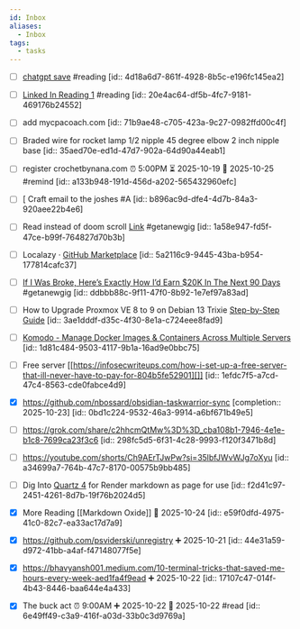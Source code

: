 ```yaml
---
id: Inbox
aliases:
  - Inbox
tags:
  - tasks
---
```

- [ ] [chatgpt save](https://chatgpt.com/share/68f32e9c-9600-8007-96a8-7bac657f7e03) #reading [id:: 4d18a6d7-861f-4928-8b5c-e196fc145ea2]
- [ ] [Linked In Reading 1](https://www.linkedin.com/posts/raj-shekhar-yadav-8a5b7b229_everyone-wants-a-remote-job-but-few-know-activity-7385203524541931520-cDLQ?utm_source=share&utm_medium=member_android&rcm=ACoAAAAFJDoBbq8S3JSY-5hi4Hpb81209trvlaw) #reading [id:: 20e4ac64-df5b-4fc7-9181-469176b24552]
- [ ] add mycpacoach.com [id:: 71b9ae48-c705-423a-9c27-0982ffd00c4f]
- [ ] Braded wire for rocket lamp 1/2 nipple 45 degree elbow 2 inch nipple base [id:: 35aed70e-ed1d-47d7-902a-64d90a44eab1]
- [ ] register crochetbynana.com  ⏰ 5:00PM ⏳ 2025-10-19 📅 2025-10-25 #remind [id:: a133b948-191d-456d-a202-565432960efc]
- [ ] [ Craft email to the joshes #A [id:: b896ac9d-dfe4-4d7b-84a3-920aee22b4e6]
- [ ] Read instead of doom scroll  [Link](https://cultivatedculture.com/chatgpt-resume-prompt) #getanewgig [id:: 1a58e947-fd5f-47ce-b99f-764827d70b3b]
- [ ] Localazy · [GitHub Marketplace](https://github.com/marketplace/localazy) [id:: 5a2116c9-9445-43ba-b954-177814cafc37]
- [ ] [If I Was Broke, Here’s Exactly How I’d Earn $20K In The Next 90 Days](https://youtube.com/shorts/o_csjFrhzzg?si=UHyHfKfdF8FJ0PYT) #getanewgig [id:: ddbbb88c-9f11-47f0-8b92-1e7ef97a83ad]
- [ ] How to Upgrade Proxmox VE 8 to 9 on Debian 13 Trixie [Step-by-Step Guide](https://noted.lol/proxmox-ve-8-to-9-upgrade) [id:: 3ae1dddf-d35c-4f30-8e1a-c724eee8fad9]
- [ ] [Komodo - Manage Docker Images & Containers Across Multiple Servers](https://noted.lol/komodo/) [id:: 1d81c484-9503-4117-9b1a-16ad9e0bbc75]
- [ ] Free server [[https://infosecwriteups.com/how-i-set-up-a-free-server-that-ill-never-have-to-pay-for-804b5fe52901][]] [id:: 1efdc7f5-a7cd-47c4-8563-cde0fabce4d9]
- [x] <https://github.com/nbossard/obsidian-taskwarrior-sync> [completion:: 2025-10-23] [id:: 0bd1c224-9532-46a3-9914-a6bf671b49e5]
- [ ] <https://grok.com/share/c2hhcmQtMw%3D%3D_cba108b1-7946-4e1e-b1c8-7699ca23f3c6> [id:: 298fc5d5-6f31-4c28-9993-f120f3471b8d]
- [ ] <https://youtube.com/shorts/Ch9AErTJwPw?si=35lbfJWvWJg7oXyu> [id:: a34699a7-764b-47c7-8170-00575b9bb485]
- [ ] Dig Into [Quartz 4](https://quartz.jzhao.xyz/) for Render markdown as page for use [id:: f2d41c97-2451-4261-8d7b-19f76b2024d5]
- [X] More Reading [[Markdown Oxide]]  📅 2025-10-24 [id:: e59f0dfd-4975-41c0-82c7-ea33ac17d7a9]
- [x] https://github.com/psviderski/unregistry ➕ 2025-10-21 [id:: 44e31a59-d972-41bb-a4af-f47148077f5e]
- [X] https://bhavyansh001.medium.com/10-terminal-tricks-that-saved-me-hours-every-week-aed1fa4f9ead ➕ 2025-10-22 [id:: 17107c47-014f-4b43-8446-baa644e4a433]
- [X] The buck act   ⏰ 9:00AM ➕ 2025-10-22 📅 2025-10-22 #read [id:: 6e49ff49-c3a9-416f-a03d-33b0c3d9769a]

